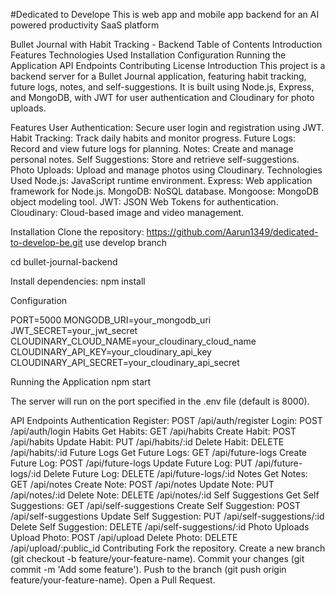 #Dedicated to Develope
This is web app and mobile app backend for an AI powered productivity SaaS platform

Bullet Journal with Habit Tracking - Backend
Table of Contents
Introduction
Features
Technologies Used
Installation
Configuration
Running the Application
API Endpoints
Contributing
License
Introduction
This project is a backend server for a Bullet Journal application, featuring habit tracking, future logs, notes, and self-suggestions. It is built using Node.js, Express, and MongoDB, with JWT for user authentication and Cloudinary for photo uploads.

Features
User Authentication: Secure user login and registration using JWT.
Habit Tracking: Track daily habits and monitor progress.
Future Logs: Record and view future logs for planning.
Notes: Create and manage personal notes.
Self Suggestions: Store and retrieve self-suggestions.
Photo Uploads: Upload and manage photos using Cloudinary.
Technologies Used
Node.js: JavaScript runtime environment.
Express: Web application framework for Node.js.
MongoDB: NoSQL database.
Mongoose: MongoDB object modeling tool.
JWT: JSON Web Tokens for authentication.
Cloudinary: Cloud-based image and video management.

Installation
Clone the repository:
https://github.com/Aarun1349/dedicated-to-develop-be.git
use develop branch

cd bullet-journal-backend

Install dependencies:
npm install

Configuration

PORT=5000
MONGODB_URI=your_mongodb_uri
JWT_SECRET=your_jwt_secret
CLOUDINARY_CLOUD_NAME=your_cloudinary_cloud_name
CLOUDINARY_API_KEY=your_cloudinary_api_key
CLOUDINARY_API_SECRET=your_cloudinary_api_secret

Running the Application
npm start

The server will run on the port specified in the .env file (default is 8000).

API Endpoints
Authentication
Register: POST /api/auth/register
Login: POST /api/auth/login
Habits
Get Habits: GET /api/habits
Create Habit: POST /api/habits
Update Habit: PUT /api/habits/:id
Delete Habit: DELETE /api/habits/:id
Future Logs
Get Future Logs: GET /api/future-logs
Create Future Log: POST /api/future-logs
Update Future Log: PUT /api/future-logs/:id
Delete Future Log: DELETE /api/future-logs/:id
Notes
Get Notes: GET /api/notes
Create Note: POST /api/notes
Update Note: PUT /api/notes/:id
Delete Note: DELETE /api/notes/:id
Self Suggestions
Get Self Suggestions: GET /api/self-suggestions
Create Self Suggestion: POST /api/self-suggestions
Update Self Suggestion: PUT /api/self-suggestions/:id
Delete Self Suggestion: DELETE /api/self-suggestions/:id
Photo Uploads
Upload Photo: POST /api/upload
Delete Photo: DELETE /api/upload/:public_id
Contributing
Fork the repository.
Create a new branch (git checkout -b feature/your-feature-name).
Commit your changes (git commit -m 'Add some feature').
Push to the branch (git push origin feature/your-feature-name).
Open a Pull Request.
